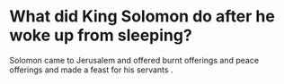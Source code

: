 # What did King Solomon do after he woke up from sleeping?

Solomon came to Jerusalem and offered burnt offerings and peace offerings and made a feast for his servants .
